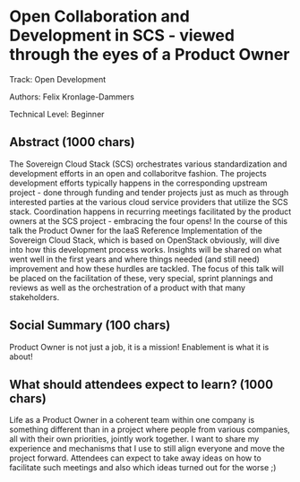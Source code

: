 # Open Collaboration and Development in SCS - viewed through the eyes of a Product Owner

Track: Open Development

Authors: Felix Kronlage-Dammers

Technical Level: Beginner

## Abstract (1000 chars)

The Sovereign Cloud Stack (SCS) orchestrates various standardization and development
efforts in an open and collaboritve fashion. The projects development efforts typically
happens in the corresponding upstream project - done through funding and tender projects
just as much as through interested parties at the various cloud service providers that
utilize the SCS stack. Coordination happens in recurring meetings facilitated by the
product owners at the SCS project - embracing the four opens!
In the course of this talk the Product Owner for the IaaS Reference Implementation of the
Sovereign Cloud Stack, which is based on OpenStack obviously, will dive into how this
development process works. Insights will be shared on what went well in the first years
and where things needed (and still need) improvement and how these hurdles are tackled.
The focus of this talk will be placed on the facilitation of these, very special,
sprint plannings and reviews as well as the orchestration of a product with that many
stakeholders.

## Social Summary (100 chars)

Product Owner is not just a job, it is a mission! Enablement is what it is about!

## What should attendees expect to learn? (1000 chars)

Life as a Product Owner in a coherent team within one company is something different
than in a project where people from various companies, all with their own priorities,
jointly work together. I want to share my experience and mechanisms that I use to still
align everyone and move the project forward. Attendees can expect to take away ideas
on how to facilitate such meetings and also which ideas turned out for the worse ;)

